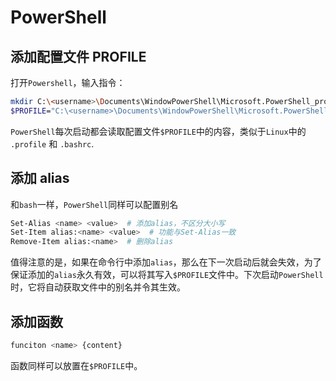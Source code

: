 # PowerShell

## 添加配置文件 PROFILE

打开`Powershell`，输入指令：

``` bash
mkdir C:\<username>\Documents\WindowPowerShell\Microsoft.PowerShell_profile.ps1
$PROFILE="C:\<username>\Documents\WindowPowerShell\Microsoft.PowerShell_profile.ps1"
```

`PowerShell`每次启动都会读取配置文件`$PROFILE`中的内容，类似于`Linux`中的 `.profile` 和 `.bashrc`.

## 添加 alias

和`bash`一样，`PowerShell`同样可以配置别名

``` bash
Set-Alias <name> <value>  # 添加alias，不区分大小写
Set-Item alias:<name> <value>  # 功能与Set-Alias一致
Remove-Item alias:<name>  # 删除alias
```

值得注意的是，如果在命令行中添加`alias`，那么在下一次启动后就会失效，为了保证添加的`alias`永久有效，可以将其写入`$PROFILE`文件中。下次启动`PowerShell`时，它将自动获取文件中的别名并令其生效。

## 添加函数

``` bash
funciton <name> {content}
```

函数同样可以放置在`$PROFILE`中。
